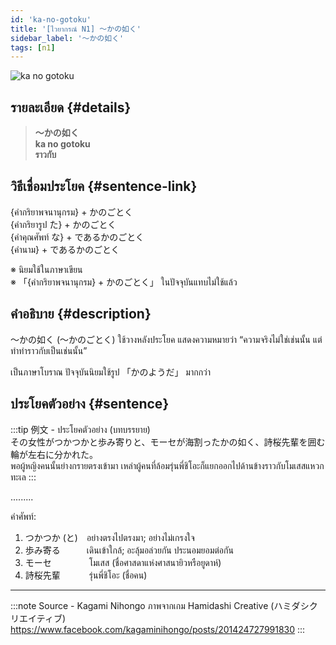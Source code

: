 ```yaml
---
id: 'ka-no-gotoku'
title: '[ไวยากรณ์ N1] 〜かの如く'
sidebar_label: '〜かの如く'
tags: [n1]
---
```


![ka no gotoku](https://res.cloudinary.com/kagamiweb/image/upload/v1631718085/nihongo/grammar/n1/ka-no-gotoku.png)

## รายละเอียด {#details}

> **〜かの如く**  
> **ka no gotoku**  
> **ราวกับ**

## วิธีเชื่อมประโยค {#sentence-link}

{คำกริยาพจนานุกรม} + かのごとく  
{คำกริยารูป た} + かのごとく  
{คำคุณศัพท์ な} + であるかのごとく  
{คำนาม} + であるかのごとく

※ นิยมใช้ในภาษาเขียน  
※ 「{คำกริยาพจนานุกรม} + かのごとく」 ในปัจจุบันแทบไม่ใช้แล้ว

## คำอธิบาย {#description}

〜かの如く (〜かのごとく) ใช้วางหลังประโยค แสดงความหมายว่า “ความจริงไม่ใช่เช่นนั้น แต่ทำท่าราวกับเป็นเช่นนั้น”

เป็นภาษาโบราณ ปัจจุบันนิยมใช้รูป 「かのようだ」 มากกว่า

## ประโยคตัวอย่าง {#sentence}

:::tip 例文 - ประโยคตัวอย่าง
(บทบรรยาย)  
その女性がつかつかと歩み寄りと、モーセが海割ったかの如く、詩桜先輩を囲む輪が左右に分かれた。  
พอผู้หญิงคนนั้นย่างกรายตรงเข้ามา เหล่าผู้คนที่ล้อมรุ่นพี่ชิโอะก็แยกออกไปด้านข้างราวกับโมเสสแหวกทะเล
:::

.........

คำศัพท์:
1. つかつか (と)　อย่างตรงไปตรงมา; อย่างไม่เกรงใจ
2. 歩み寄る　　　เดินเข้าใกล้; อะลุ้มอล่วยกัน ประนอมยอมต่อกัน
3. モーセ 　　　　โมเสส (ชื่อศาสดาแห่งศาสนายิวหรือยูดาห์)
4. 詩桜先輩 　　　รุ่นพี่ชิโอะ (ชื่อคน)

---
:::note Source - Kagami Nihongo
ภาพจากเกม Hamidashi Creative (ハミダシクリエイティブ)  
https://www.facebook.com/kagaminihongo/posts/201424727991830
:::